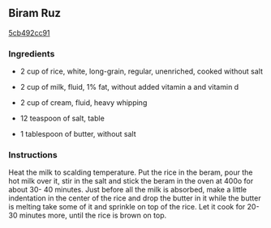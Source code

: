 ## Biram Ruz

[5cb492cc91](http://www.food.com/recipe/biram-ruz-14664)

### Ingredients

 - 2 cup of rice, white, long-grain, regular, unenriched, cooked without salt

 - 2 cup of milk, fluid, 1% fat, without added vitamin a and vitamin d

 - 2 cup of cream, fluid, heavy whipping

 - 12 teaspoon of salt, table

 - 1 tablespoon of butter, without salt

### Instructions

Heat the milk to scalding temperature. Put the rice in the beram, pour the hot milk over it, stir in the salt and stick the beram in the oven at 400o for about 30- 40 minutes. Just before all the milk is absorbed, make a little indentation in the center of the rice and drop the butter in it while the butter is melting take some of it and sprinkle on top of the rice. Let it cook for 20-30 minutes more, until the rice is brown on top.